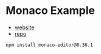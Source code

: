 # Monaco Example

- [website](https://microsoft.github.io/monaco-editor/)
- [repo](https://github.com/microsoft/monaco-editor)

`npm install monaco-editor@0.36.1`
